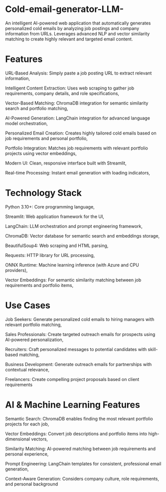# Cold-email-generator-LLM-
An intelligent AI-powered web application that automatically generates personalized cold emails by analyzing job postings and company information from URLs. Leverages advanced NLP and vector similarity matching to create highly relevant and targeted email content.


# Features

URL-Based Analysis: Simply paste a job posting URL to extract relevant information,

Intelligent Content Extraction: Uses web scraping to gather job requirements, company details, and role specifications,

Vector-Based Matching: ChromaDB integration for semantic similarity search and portfolio matching,

AI-Powered Generation: LangChain integration for advanced language model orchestration,

Personalized Email Creation: Creates highly tailored cold emails based on job requirements and personal portfolio,

Portfolio Integration: Matches job requirements with relevant portfolio projects using vector embeddings,

Modern UI: Clean, responsive interface built with Streamlit,

Real-time Processing: Instant email generation with loading indicators,



# Technology Stack

Python 3.10+: Core programming language,

Streamlit: Web application framework for the UI,

LangChain: LLM orchestration and prompt engineering framework,

ChromaDB: Vector database for semantic search and embeddings storage,

BeautifulSoup4: Web scraping and HTML parsing,

Requests: HTTP library for URL processing,

ONNX Runtime: Machine learning inference (with Azure and CPU providers),

Vector Embeddings: For semantic similarity matching between job requirements and portfolio items,


# Use Cases

Job Seekers: Generate personalized cold emails to hiring managers with relevant portfolio matching,

Sales Professionals: Create targeted outreach emails for prospects using AI-powered personalization,

Recruiters: Craft personalized messages to potential candidates with skill-based matching,

Business Development: Generate outreach emails for partnerships with contextual relevance,

Freelancers: Create compelling project proposals based on client requirements



# AI & Machine Learning Features

Semantic Search: ChromaDB enables finding the most relevant portfolio projects for each job,

Vector Embeddings: Convert job descriptions and portfolio items into high-dimensional vectors,

Similarity Matching: AI-powered matching between job requirements and personal experience,

Prompt Engineering: LangChain templates for consistent, professional email generation,

Context-Aware Generation: Considers company culture, role requirements, and personal background
